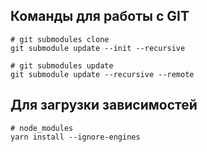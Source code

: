 ## Команды для работы с GIT

```shell
# git submodules clone
git submodule update --init --recursive
```

```shell
# git submodules update
git submodule update --recursive --remote
```

## Для загрузки зависимостей
```shell
# node_modules
yarn install --ignore-engines
```